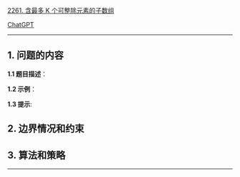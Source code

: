 [2261. 含最多 K 个可整除元素的子数组](https://leetcode.cn/problems/k-divisible-elements-subarrays)

[ChatGPT](chat.openai.com)

---

## 1. 问题的内容
**1.1 题目描述**：

**1.2 示例**：

**1.3 提示**:

## 2. 边界情况和约束


## 3. 算法和策略

---


